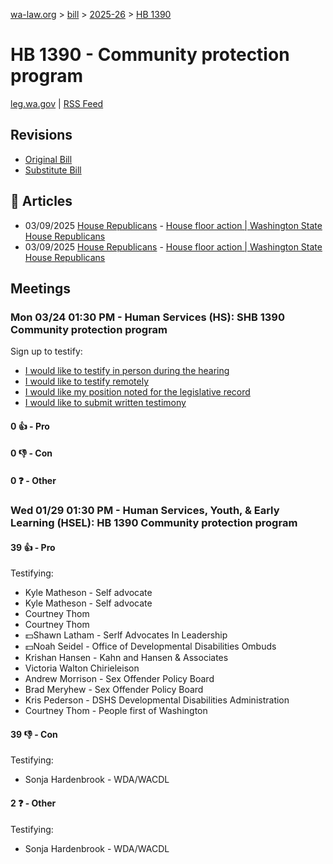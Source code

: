 [wa-law.org](/) > [bill](/bill/) > [2025-26](/bill/2025-26/) > [HB 1390](/bill/2025-26/hb/1390/)

# HB 1390 - Community protection program
[leg.wa.gov](https://app.leg.wa.gov/billsummary?BillNumber=1390&Year=2025&Initiative=false) | [RSS Feed](./rss.xml)

## Revisions
* [Original Bill](1/)
* [Substitute Bill](S/)

## 📰 Articles
* 03/09/2025 [House Republicans](/org/house_republicans/) - [House floor action | Washington State House Republicans](http://houserepublicans.wa.gov/current/house-floor-action/#:~:text=House%20Bill%201390)
* 03/09/2025 [House Republicans](/org/house_republicans/) - [House floor action | Washington State House Republicans](https://houserepublicans.wa.gov/current/house-floor-action/#:~:text=House%20Bill%201390)

## Meetings
### Mon 03/24 01:30 PM - Human Services (HS): SHB 1390 Community protection program
Sign up to testify:
* [I would like to testify in person during the hearing](https://app.leg.wa.gov/csi/Testifier/Add?chamber=House&mId=33171&aId=166243&caId=26638&tId=1)
* [I would like to testify remotely](https://app.leg.wa.gov/csi/Testifier/Add?chamber=House&mId=33171&aId=166243&caId=26638&tId=2)
* [I would like my position noted for the legislative record](https://app.leg.wa.gov/csi/Testifier/Add?chamber=House&mId=33171&aId=166243&caId=26638&tId=3)
* [I would like to submit written testimony](https://app.leg.wa.gov/csi/Testifier/Add?chamber=House&mId=33171&aId=166243&caId=26638&tId=4)

#### 0 👍 - Pro

#### 0 👎 - Con

#### 0 ❓ - Other

### Wed 01/29 01:30 PM - Human Services, Youth, & Early Learning (HSEL): HB 1390 Community protection program
#### 39 👍 - Pro
Testifying:
* Kyle Matheson - Self advocate
* Kyle Matheson - Self advocate
* Courtney Thom
* Courtney Thom
* 💵Shawn Latham - Serlf Advocates In Leadership
* 💵Noah Seidel - Office of Developmental Disabilities Ombuds
* Krishan Hansen - Kahn and Hansen & Associates
* Victoria Walton Chirieleison
* Andrew Morrison - Sex Offender Policy Board
* Brad Meryhew - Sex Offender Policy Board
* Kris Pederson - DSHS Developmental Disabilities Administration
* Courtney Thom - People first of Washington

#### 39 👎 - Con
Testifying:
* Sonja Hardenbrook - WDA/WACDL

#### 2 ❓ - Other
Testifying:
* Sonja Hardenbrook - WDA/WACDL

